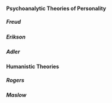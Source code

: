 #### Psychoanalytic Theories of Personality
##### Freud
##### Erikson

##### Adler

#### Humanistic Theories
##### Rogers

##### Maslow